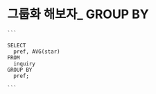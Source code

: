 # 그룹화 해보자_ GROUP BY


    ```

    SELECT
      pref, AVG(star)
    FROM 
      inquiry
    GROUP BY
      pref;

    ```
